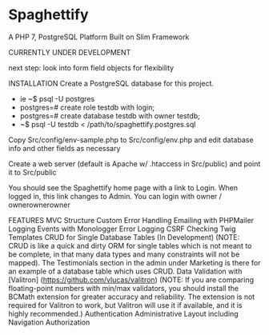 # Spaghettify

A PHP 7, PostgreSQL Platform Built on Slim Framework

CURRENTLY UNDER DEVELOPMENT

next step: look into form field objects for flexibility

INSTALLATION
Create a PostgreSQL database for this project.
 - ie ~$ psql -U postgres
 - postgres=# create role testdb with login;
 - postgres=# create database testdb with owner testdb;
 - ~$ psql -U testdb < /path/to/spaghettify.postgres.sql

Copy Src/config/env-sample.php to Src/config/env.php and edit database info and other fields as necessary

Create a web server (default is Apache w/ .htaccess in Src/public) and point it to Src/public

You should see the Spaghettify home page with a link to Login. When logged in, this link changes to Admin. You can login with owner / ownerownerowner
 

FEATURES
MVC Structure
Custom Error Handling
Emailing with PHPMailer
Logging Events with Monologger
Error Logging
CSRF Checking
Twig Templates
CRUD for Single Database Tables (In Development) (NOTE: CRUD is like a quick and dirty ORM for single tables which is not meant to be complete, in that many data types and many constraints will not be mapped). The Testimonials section in the admin under Marketing is there for an example of a database table which uses CRUD.
Data Validation with [Valitron] (https://github.com/vlucas/valitron) (NOTE: If you are comparing floating-point numbers with min/max validators, you should install the BCMath extension for greater accuracy and reliability. The extension is not required for Valitron to work, but Valitron will use it if available, and it is highly recommended.)
Authentication
Administrative Layout including Navigation
Authorization
